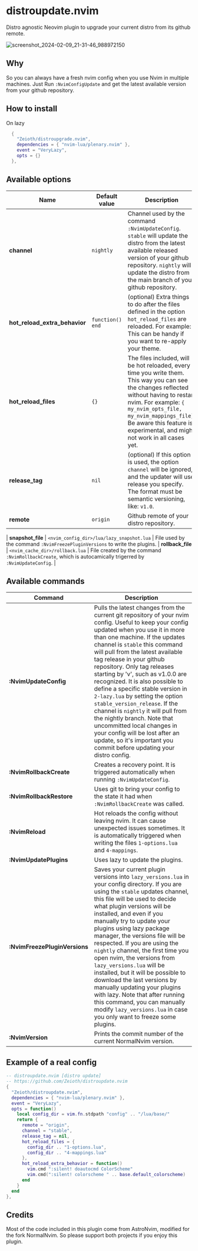 # distroupdate.nvim
Distro agnostic Neovim plugin to upgrade your current distro from its github remote.

![screenshot_2024-02-09_21-31-46_988972150](https://github.com/Zeioth/distroupdate.nvim/assets/3357792/69bacfe7-ffb7-4f59-91f8-a41bbe2f7ed3)

## Why
So you can always have a fresh nvim config when you use Nvim in multiple machines. Just Run `:NvimConfigUpdate` and get the latest available version from your github repository.

## How to install
On lazy

```lua
  {
    "Zeioth/distroupgrade.nvim",
    dependencies = { "nvim-lua/plenary.nvim" },
    event = "VeryLazy",
    opts = {}
  },
```

## Available options

|  Name               | Default value |Description                             |
|---------------------|---------------|----------------------------------------|
| **channel** | `nightly` | Channel used by the command `:NvimUpdateConfig`. `stable` will update the distro from the latest available released version of your github repository. `nightly` will update the distro from the main branch of your github repository.
| **hot_reload_extra_behavior** | `function() end` | (optional) Extra things to do after the files defined in the option `hot_reload_files` are reloaded. For example: This can be handy if you want to re-apply your theme. |
| **hot_reload_files** | `{}` | The files included, will be hot reloaded, every time you write them. This way you can see the changes reflected without having to restart nvim. For example: `{ my_nvim_opts_file, my_nvim_mappings_file}`. Be aware this feature is experimental, and might not work in all cases yet. |
| **release_tag** | `nil` | (optional) If this option is used, the option `channel` will be ignored, and the updater will use release you specify. The format must be semantic versioning, like: `v1.0`. |
| **remote** | `origin` | Github remote of your distro repository.

| **snapshot_file** | `<nvim_config_dir>/lua/lazy_snapshot.lua` | File used by the command `:NvimFreezePluginVersions` to write the plugins. 
| **rollback_file** | `<nvim_cache_dir>/rollback.lua` | File created by the command `:NvimRollbackCreate`, which is autocamically trigerred by `:NvimUpdateConfig`. |

## Available commands

|  Command            | Description                             |
|---------------------|-----------------------------------------|
| **:NvimUpdateConfig** | Pulls the latest changes from the current git repository of your nvim config. Useful to keep your config updated when you use it in more than one machine. If the updates channel is `stable` this command will pull from the latest available tag release in your github repository. Only tag releases starting by 'v', such as v1.0.0 are recognized. It is also possible to define a specific stable version in `2-lazy.lua` by setting the option `stable_version_release`. If the channel is `nightly` it will pull from the nightly branch. Note that uncommitted local changes in your config will be lost after an update, so it's important you commit before updating your distro config. |
| **:NvimRollbackCreate** | Creates a recovery point. It is triggered automatically when running `:NvimUpdateConfig`. |
| **:NvimRollbackRestore** | Uses git to bring your config to the state it had when `:NvimRollbackCreate` was called. |
| **:NvimReload** | Hot reloads the config without leaving nvim. It can cause unexpected issues sometimes. It is automatically triggered when writing the files `1-options.lua` and `4-mappings`. |
| **:NvimUpdatePlugins** | Uses lazy to update the plugins. |
| **:NvimFreezePluginVersions** | Saves your current plugin versions into `lazy_versions.lua` in your config directory. If you are using the `stable` updates channel, this file will be used to decide what plugin versions will be installed, and even if you manually try to update your plugins using lazy package manager, the versions file will be respected. If you are using the `nightly` channel, the first time you open nvim, the versions from `lazy_versions.lua` will be installed, but it will be possible to download the last versions by manually updating your plugins with lazy. Note that after running this command, you can manually modify `lazy_versions.lua` in case you only want to freeze some plugins. |
| **:NvimVersion** | Prints the commit number of the current NormalNvim version. |

## Example of a real config

```lua
-- distroupdate.nvim [distro update]
-- https://github.com/Zeioth/distroupdate.nvim
{
  "Zeioth/distroupdate.nvim",
  dependencies = { "nvim-lua/plenary.nvim" },
  event = "VeryLazy",
  opts = function()
    local config_dir = vim.fn.stdpath "config" .. "/lua/base/"
    return {
      remote = "origin",
      channel = "stable",                                                  -- stable/nightly
      release_tag = nil,                                                   -- in case you wanna freeze a distro version.
      hot_reload_files = {
        config_dir .. "1-options.lua",
        config_dir .. "4-mappings.lua"
      },
      hot_reload_extra_behavior = function()
        vim.cmd ":silent! doautocmd ColorScheme"                           -- heirline colorscheme reload event
        vim.cmd(":silent! colorscheme " .. base.default_colorscheme)       -- nvim     colorscheme reload command
      end
    }
  end
},
```

## Credits
Most of the code included in this plugin come from AstroNvim, modified for the fork NormalNvim. So please support both projects if you enjoy this plugin.
